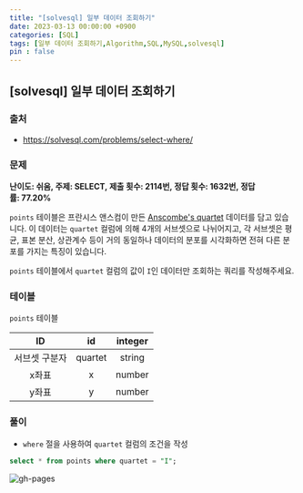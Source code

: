 ```yaml
---
title: "[solvesql] 일부 데이터 조회하기"
date: 2023-03-13 00:00:00 +0900
categories: [SQL]
tags: [일부 데이터 조회하기,Algorithm,SQL,MySQL,solvesql]
pin : false
---
```


## [solvesql] 일부 데이터 조회하기

### 출처
- <https://solvesql.com/problems/select-where/>

### 문제

**난이도: 쉬움, 주제: SELECT, 제출 횟수: 2114번, 정답 횟수: 1632번, 정답률: 77.20%**

`points` 테이블은 프란시스 앤스컴이 만든 [Anscombe's quartet](https://en.wikipedia.org/wiki/Anscombe%27s_quartet) 데이터를 담고 있습니다. 이 데이터는 `quartet` 컬럼에 의해 4개의 서브셋으로 나뉘어지고, 각 서브셋은 평균, 표본 분산, 상관계수 등이 거의 동일하나 데이터의 분포를 시각화하면 전혀 다른 분포를 가지는 특징이 있습니다.

`points` 테이블에서 `quartet` 컬럼의 값이 `I`인 데이터만 조회하는 쿼리를 작성해주세요.

### 테이블

`points` 테이블

| ID | id | integer |
|:--:|:--:|:--:|
|서브셋 구분자 | quartet | string |
| x좌표 | x | number |
| y좌표 | y | number |

### 풀이
- `where` 절을 사용하여 `quartet` 컬럼의 조건을 작성
```sql
select * from points where quartet = "I";

```


![gh-pages](../../../assets/img/favicons/android-chrome-256x256.png)
